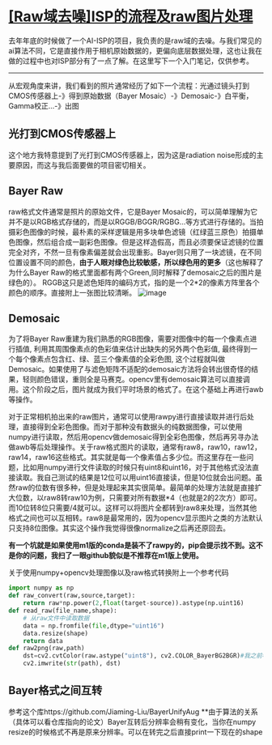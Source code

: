 # [[Raw域去噪]ISP的流程及raw图片处理](https://github.com/AlexiFeng/gitblog/issues/11)

去年年底的时候做了一个AI-ISP的项目，我负责的是raw域的去噪。与我们常见的ai算法不同，它是直接作用于相机原始数据的，更偏向底层数据处理，这也让我在做的过程中也对ISP部分有了一点了解。在这里写下一个入门笔记，仅供参考。

---

从宏观角度来讲，我们看到的照片通常经历了如下一个流程：光通过镜头打到CMOS传感器上-》得到原始数据（Bayer Mosaic）-》Demosaic-》白平衡，Gamma校正...-》出图

## 光打到CMOS传感器上
这个地方我特意提到了光打到CMOS传感器上，因为这是radiation noise形成的主要原因，而这与我后面要做的项目密切相关。
## Bayer Raw
raw格式文件通常是照片的原始文件，它是Bayer Mosaic的，可以简单理解为它并不是以RGB格式存储的，而是以RGGB/BGGR/RGBG...等方式进行存储的。当拍摄彩色图像的时候，最朴素的采样逻辑是用多块单色滤镜（红绿蓝三原色）拍摄单色图像，然后组合成一副彩色图像。但是这样造假高，而且必须要保证滤镜的位置完全对齐，不然一旦有像素偏差就会出现重影。Bayer则只用了一块滤镜，在不同位置设置不同的颜色，**由于人眼对绿色比较敏感，所以绿色用的更多**（这也解释了为什么Bayer Raw的格式里面都有两个Green,同时解释了demosaic之后的图片是绿色的）。
RGGB这只是滤色矩阵的编码方式，指的是一个2*2的像素方阵里各个颜色的顺序。直接附上一张图比较清晰。
![image](https://user-images.githubusercontent.com/16517113/232278729-dc7dbfb2-b489-4c11-b538-50afc541ff0a.png)

## Demosaic
为了将Bayer Raw重建为我们熟悉的RGB图像，需要对图像中的每一个像素点进行插值, 利用其周围像素点的色彩值来估计出缺失的另外两个色彩值, 最终得到一个每个像素点包含红、绿、蓝三个像素值的全彩色图, 这个过程就叫做Demosaic。如果使用了与滤色矩阵不适配的demosaic方法将会转出很奇怪的结果，轻则颜色错误，重则全是马赛克。opencv里有demosaic算法可以直接调用。这个阶段之后，图片就成为我们平时场景的格式了。在这个基础上再进行awb等操作。

对于正常相机拍出来的raw图片，通常可以使用rawpy进行直接读取并进行后处理，直接得到全彩色图像。而对于那种没有数据头的纯数据图像，可以使用numpy进行读取，然后用opencv做demosaic得到全彩色图像，然后再另寻办法做awb等后处理操作。关于raw格式图片的读取，通常有raw8，raw10，raw12，raw14，raw16这些格式。其实就是每一个像素值占多少位。而这里存在一些问题，比如用numpy进行文件读取的时候只有uint8和uint16，对于其他格式没法直接读取。我自己测试的结果是12位可以用uint16直接读，但是10位就会出问题。虽然raw的位数有很多种，但是处理起来其实很简单。最简单的处理方法就是直接扩大位数，以raw8转raw10为例，只需要对所有数据*4（也就是2的2次方）即可。而10位转8位只需要/4就可以。这样可以将图片全都转到raw8来处理，当然其他格式之间也可以互相转。raw8是最常用的，因为opencv显示图片之类的方法默认只支持8位图像。其实这个操作我觉得很像normalize之后再还原回去。

**有一个坑就是如果使用m1版的conda是装不了rawpy的，pip会提示找不到。这不是你的问题，我扫了一眼github貌似是不推荐在m1版上使用。**

关于使用numpy+opencv处理图像以及raw格式转换附上一个参考代码

```python
import numpy as np
def raw_convert(raw,source,target):
    return raw*np.power(2,float(target-source)).astype(np.uint16)
def read_raw(file_name,shape):
    # 从raw文件中读取数据
    data = np.fromfile(file,dtype="uint16")
    data.resize(shape)
    return data
def raw2png(raw,path)
    dst=cv2.cvtColor(raw.astype("uint8"), cv2.COLOR_BayerBG2BGR)#我之前看文档，这一步应该直接就做demosaic了
    cv2.imwrite(str(path), dst)
```

## Bayer格式之间互转
参考这个库https://github.com/Jiaming-Liu/BayerUnifyAug
**由于算法的关系（具体可以看仓库指向的论文）Bayer互转后分辨率会稍有变化，当你在numpy resize的时候格式不再是原来分辨率。可以在转完之后直接print一下现在的shape